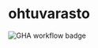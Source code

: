 # ohtuvarasto

![GHA workflow badge](https://github.com/SiniCode/ohtuvarasto/workflows/CI/badge.svg)
